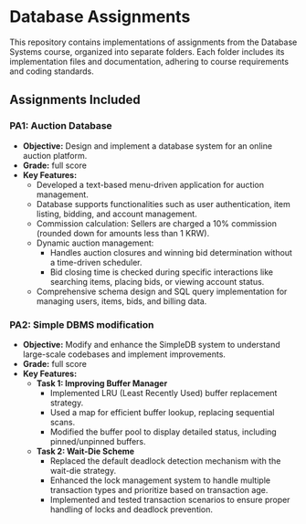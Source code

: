 # Database Assignments

This repository contains implementations of assignments from the Database Systems course, organized into separate folders. Each folder includes its implementation files and documentation, adhering to course requirements and coding standards.

## Assignments Included

### PA1: Auction Database

- **Objective:** Design and implement a database system for an online auction platform.
- **Grade:** full score
- **Key Features:**
  - Developed a text-based menu-driven application for auction management.
  - Database supports functionalities such as user authentication, item listing, bidding, and account management.
  - Commission calculation: Sellers are charged a 10% commission (rounded down for amounts less than 1 KRW).
  - Dynamic auction management:
    - Handles auction closures and winning bid determination without a time-driven scheduler.
    - Bid closing time is checked during specific interactions like searching items, placing bids, or viewing account status.
  - Comprehensive schema design and SQL query implementation for managing users, items, bids, and billing data.

### PA2: Simple DBMS modification

- **Objective:** Modify and enhance the SimpleDB system to understand large-scale codebases and implement improvements.
- **Grade:** full score
- **Key Features:**
  - **Task 1: Improving Buffer Manager**
    - Implemented LRU (Least Recently Used) buffer replacement strategy.
    - Used a map for efficient buffer lookup, replacing sequential scans.
    - Modified the buffer pool to display detailed status, including pinned/unpinned buffers.
  - **Task 2: Wait-Die Scheme**
    - Replaced the default deadlock detection mechanism with the wait-die strategy.
    - Enhanced the lock management system to handle multiple transaction types and prioritize based on transaction age.
    - Implemented and tested transaction scenarios to ensure proper handling of locks and deadlock prevention.

